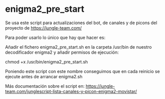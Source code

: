 # enigma2_pre_start

Se usa este script para actualizaciones del bot, de canales y de picons del proyecto de https://jungle-team.com/

Para poder usarlo lo único que hay que hacer es:

Añadir el fichero enigma2_pre_start.sh en la carpeta /usr/bin de nuestro decodificador enigma2 y añadir permisos de ejecución:

chmod +x /usr/bin/enigma2_pre_start.sh

Poniendo este script con este nombre conseguimos que en cada reinicio se ejecute antes de arrancar enigma2.sh

Más documentación sobre el script en: https://jungle-team.com/junglescript-lista-canales-y-picon-enigma2-movistar/
